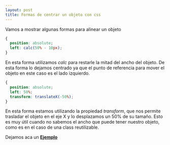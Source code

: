 ```yaml
---
layout: post
title: Formas de centrar un objeto con css 
---
```


Vamos a mostrar algunas formas para alinear un objeto 

```css
{
  position: absolute;
  left: calc(50% - 10px);
}
```

En esta forma utilizamos *calc* para restarle la mitad del ancho del objeto. De esta forma lo dejamos centrado ya que el punto de referencia para mover el objeto en este caso es el lado izquierdo. 

```css
{
  position: absolute;
  left: 50%;
  transform: translateX(-50%);
} 
```

En esta forma estamos utilizando la propiedad *transform*, que nos permite trasladar el objeto en el eje X y lo desplazamos un 50% de su tamaño. Esto es muy útil cuando no sabemos el ancho que puede tener nuestro objeto, como es en el caso de una class reutilizable. 

 

Dejamos aca un [**Ejemplo**](https://jsfiddle.net/o9x4vhet/11/) 